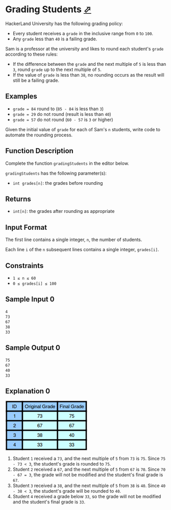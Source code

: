 # Grading Students [⬀](https://www.hackerrank.com/challenges/grading)

HackerLand University has the following grading policy:

- Every student receives a `grade` in the inclusive range from `0` to `100`.
- Any `grade` less than `40` is a failing grade.

Sam is a professor at the university and likes to round each student's `grade` according to these rules:

- If the difference between the `grade` and the next multiple of `5` is less than `3`, round `grade` up to the next multiple of `5`.
- If the value of `grade` is less than `38`, no rounding occurs as the result will still be a failing grade.

## Examples

- `grade = 84` round to  (`85 - 84` is less than `3`)
- `grade = 29` do not round (result is less than `40`)
- `grade = 57` do not round (`60 - 57` is `3` or higher)

Given the initial value of `grade` for each of Sam's `n` students, write code to automate the rounding process.

## Function Description

Complete the function `gradingStudents` in the editor below.

`gradingStudents` has the following parameter(s):

- `int grades[n]`: the grades before rounding

## Returns

- `int[n]`: the grades after rounding as appropriate

## Input Format

The first line contains a single integer, `n`, the number of students.

Each line `i` of the `n` subsequent lines contains a single integer, `grades[i]`.

## Constraints
- `1 ≤ n ≤ 60`
- `0 ≤ grades[i] ≤ 100`

## Sample Input 0
```
4
73
67
38
33
```

## Sample Output 0
```
75
67
40
33
```

## Explanation 0

![image](1484768684-54439977a1-curving2.png)

1. Student `1` received a `73`, and the next multiple of `5` from `73` is `75`. Since `75 - 73 < 3`, the student's grade is rounded to `75`.
2. Student `2` received a `67`, and the next multiple of `5` from `67` is `70`. Since `70 - 67 = 3`, the grade will not be modified and the student's final grade is `67`.
3. Student `3` received a `38`, and the next multiple of `5` from `38` is `40`. Since `40 - 38 < 3`, the student's grade will be rounded to `40`.
4. Student `4` received a grade below `33`, so the grade will not be modified and the student's final grade is `33`.

